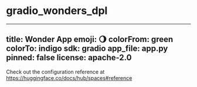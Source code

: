 # gradio_wonders_dpl

---
title: Wonder App
emoji: 🌖
colorFrom: green
colorTo: indigo
sdk: gradio
app_file: app.py
pinned: false
license: apache-2.0
---
Check out the configuration reference at https://huggingface.co/docs/hub/spaces#reference
